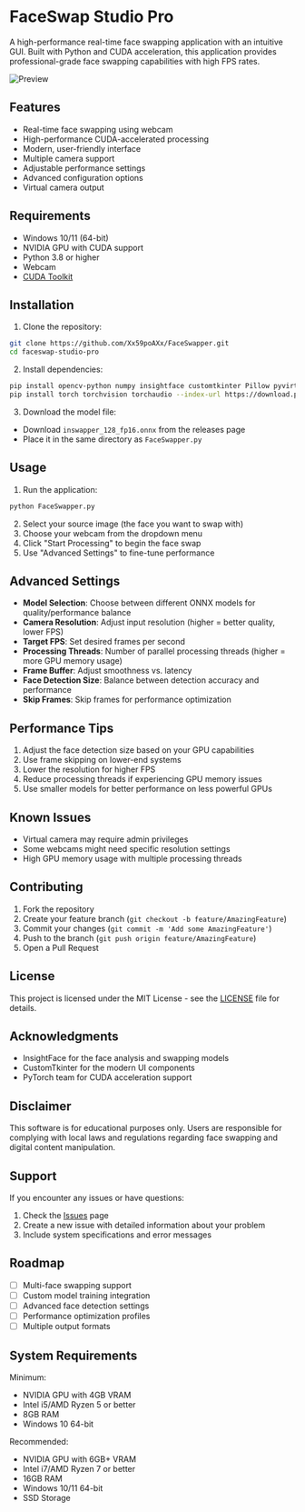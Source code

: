# FaceSwap Studio Pro

A high-performance real-time face swapping application with an intuitive GUI. Built with Python and CUDA acceleration, this application provides professional-grade face swapping capabilities with high FPS rates.

![Preview](preview.gif)

## Features

- Real-time face swapping using webcam
- High-performance CUDA-accelerated processing
- Modern, user-friendly interface
- Multiple camera support
- Adjustable performance settings
- Advanced configuration options
- Virtual camera output

## Requirements

- Windows 10/11 (64-bit)
- NVIDIA GPU with CUDA support
- Python 3.8 or higher
- Webcam
- [CUDA Toolkit](https://developer.nvidia.com/cuda-downloads)

## Installation

1. Clone the repository:
```bash
git clone https://github.com/Xx59poAXx/FaceSwapper.git
cd faceswap-studio-pro
```

2. Install dependencies:
```bash
pip install opencv-python numpy insightface customtkinter Pillow pyvirtualcam pygrabber CTkMessagebox onnxruntime-gpu
pip install torch torchvision torchaudio --index-url https://download.pytorch.org/whl/cu118
```

3. Download the model file:
- Download `inswapper_128_fp16.onnx` from the releases page
- Place it in the same directory as `FaceSwapper.py`

## Usage

1. Run the application:
```bash
python FaceSwapper.py
```

2. Select your source image (the face you want to swap with)
3. Choose your webcam from the dropdown menu
4. Click "Start Processing" to begin the face swap
5. Use "Advanced Settings" to fine-tune performance

## Advanced Settings

- **Model Selection**: Choose between different ONNX models for quality/performance balance
- **Camera Resolution**: Adjust input resolution (higher = better quality, lower FPS)
- **Target FPS**: Set desired frames per second
- **Processing Threads**: Number of parallel processing threads (higher = more GPU memory usage)
- **Frame Buffer**: Adjust smoothness vs. latency
- **Face Detection Size**: Balance between detection accuracy and performance
- **Skip Frames**: Skip frames for performance optimization

## Performance Tips

1. Adjust the face detection size based on your GPU capabilities
2. Use frame skipping on lower-end systems
3. Lower the resolution for higher FPS
4. Reduce processing threads if experiencing GPU memory issues
5. Use smaller models for better performance on less powerful GPUs

## Known Issues

- Virtual camera may require admin privileges
- Some webcams might need specific resolution settings
- High GPU memory usage with multiple processing threads

## Contributing

1. Fork the repository
2. Create your feature branch (`git checkout -b feature/AmazingFeature`)
3. Commit your changes (`git commit -m 'Add some AmazingFeature'`)
4. Push to the branch (`git push origin feature/AmazingFeature`)
5. Open a Pull Request

## License

This project is licensed under the MIT License - see the [LICENSE](LICENSE) file for details.

## Acknowledgments

- InsightFace for the face analysis and swapping models
- CustomTkinter for the modern UI components
- PyTorch team for CUDA acceleration support

## Disclaimer

This software is for educational purposes only. Users are responsible for complying with local laws and regulations regarding face swapping and digital content manipulation.

## Support

If you encounter any issues or have questions:
1. Check the [Issues](https://github.com/Xx59poAXx/FaceSwapper/issues) page
2. Create a new issue with detailed information about your problem
3. Include system specifications and error messages

## Roadmap

- [ ] Multi-face swapping support
- [ ] Custom model training integration
- [ ] Advanced face detection settings
- [ ] Performance optimization profiles
- [ ] Multiple output formats

## System Requirements

Minimum:
- NVIDIA GPU with 4GB VRAM
- Intel i5/AMD Ryzen 5 or better
- 8GB RAM
- Windows 10 64-bit

Recommended:
- NVIDIA GPU with 6GB+ VRAM
- Intel i7/AMD Ryzen 7 or better
- 16GB RAM
- Windows 10/11 64-bit
- SSD Storage